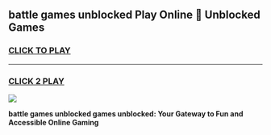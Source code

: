 
## battle games unblocked Play Online 👋 Unblocked Games
<h3>
<a href="https://premium.freeplayer.one?title=battle_games_unblocked&ref=19F">CLICK TO PLAY</a></h3>
<hr>

<h3>
<a href="https://premium.freeplayer.one?title=battle_games_unblocked&ref=19F">CLICK 2 PLAY</a>
  
</h3>

<a href="https://premium.freeplayer.one?title=battle_games_unblocked&ref=19F"><img src="https://clearcache.store/games.png"></a>


**battle games unblocked games unblocked: Your Gateway to Fun and Accessible Online Gaming**

